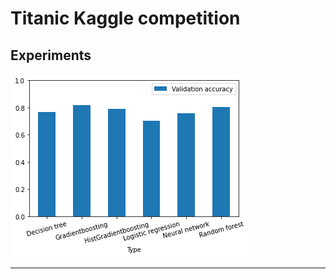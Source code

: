 
Titanic Kaggle competition
============================

Experiments
-----------
 
![Kfold validation accuracy](/img/model_stats_plot.png)

---